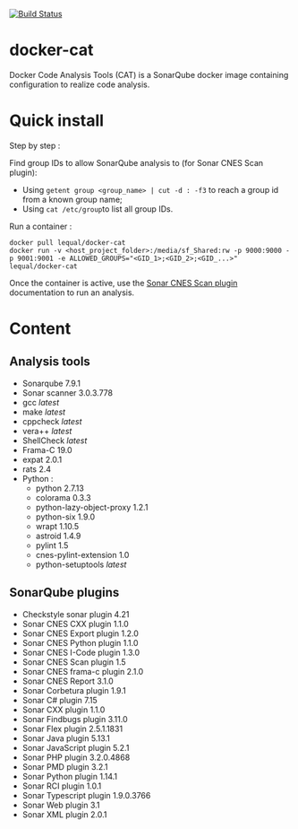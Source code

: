 [![Build Status](https://travis-ci.org/lequal/docker-cat.svg?branch=master)](https://travis-ci.org/lequal/docker-cat)
# docker-cat
Docker Code Analysis Tools (CAT) is a SonarQube docker image containing configuration to realize code analysis.
# Quick install
Step by step : 

Find group IDs to allow SonarQube analysis to (for Sonar CNES Scan plugin):
* Using `getent group <group_name> | cut -d : -f3` to reach a group id from a known group name;
* Using `cat /etc/group`to list all group IDs.

Run a container :
```
docker pull lequal/docker-cat
docker run -v <host_project_folder>:/media/sf_Shared:rw -p 9000:9000 -p 9001:9001 -e ALLOWED_GROUPS="<GID_1>;<GID_2>;<GID_...>" lequal/docker-cat
```
Once the container is active, use the [Sonar CNES Scan plugin](https://github.com/lequal/sonar-cnes-scan-plugin) documentation to run an analysis.

# Content

## Analysis tools
- Sonarqube 7.9.1
- Sonar scanner 3.0.3.778
- gcc *latest*
- make *latest*
- cppcheck *latest*
- vera++ *latest*
- ShellCheck *latest*
- Frama-C 19.0
- expat 2.0.1
- rats 2.4  
- Python :
  - python 2.7.13 
  - colorama 0.3.3
  - python-lazy-object-proxy 1.2.1
  - python-six 1.9.0
  - wrapt 1.10.5
  - astroid 1.4.9
  - pylint 1.5
  - cnes-pylint-extension 1.0
  - python-setuptools *latest*
  
## SonarQube plugins
- Checkstyle sonar plugin 4.21
- Sonar CNES CXX plugin 1.1.0
- Sonar CNES Export plugin 1.2.0
- Sonar CNES Python plugin 1.1.0
- Sonar CNES I-Code plugin 1.3.0
- Sonar CNES Scan plugin 1.5
- Sonar CNES frama-c plugin 2.1.0
- Sonar CNES Report 3.1.0
- Sonar Corbetura plugin 1.9.1
- Sonar C# plugin 7.15
- Sonar CXX plugin 1.1.0
- Sonar Findbugs plugin 3.11.0
- Sonar Flex plugin  2.5.1.1831
- Sonar Java plugin 5.13.1
- Sonar JavaScript plugin 5.2.1
- Sonar PHP plugin 3.2.0.4868
- Sonar PMD plugin 3.2.1
- Sonar Python plugin 1.14.1
- Sonar RCI plugin 1.0.1
- Sonar Typescript plugin 1.9.0.3766
- Sonar Web plugin 3.1
- Sonar XML plugin 2.0.1



